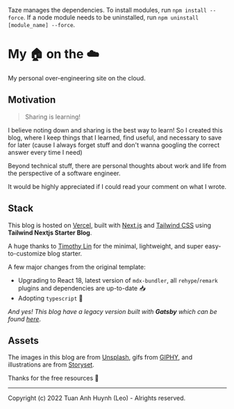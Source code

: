 Taze manages the dependencies. To install modules, run `npm install --force`. If a node module needs to be uninstalled, run `npm uninstall [module_name] --force`.

# My 🏠 on the ☁️

My personal over-engineering site on the cloud.

## Motivation

> Sharing is learning!

I believe noting down and sharing is the best way to learn! So I created this blog, where I keep things that I learned, find useful, and necessary to save for later (cause I always forget stuff and don't wanna googling the correct answer every time I need)

Beyond technical stuff, there are personal thoughts about work and life from the perspective of a software engineer.

It would be highly appreciated if I could read your comment on what I wrote.

## Stack

This blog is hosted on [Vercel](https://vercel.com/), built with [Next.js](https://nextjs.org/) and [Tailwind CSS](https://tailwindcss.com/) using **Tailwind Nextjs Starter Blog**.

A huge thanks to [Timothy Lin](https://twitter.com/timlrxx) for the minimal, lightweight, and super easy-to-customize blog starter.

A few major changes from the original template:

- Upgrading to React 18, latest version of `mdx-bundler`, all `rehype`/`remark` plugins and dependencies are up-to-date 📥
- Adopting `typescript` 🎉

_And yes! This blog have a legacy version built with **Gatsby** which can be found [here](https://leo-blog-legacy.vercel.app/)_.

## Assets

The images in this blog are from [Unsplash](https://unsplash.com/), gifs from [GIPHY](https://giphy.com/), and illustrations are from [Storyset](https://storyset.com/).

Thanks for the free resources 🙏

---

Copyright (c) 2022 Tuan Anh Huynh (Leo) - Alrights reserved.
